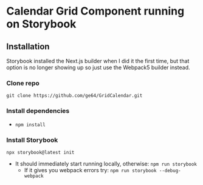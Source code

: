 # Calendar Grid Component running on Storybook
## Installation
Storybook installed the Next.js builder when I did it the first time, but that option is no longer showing up so just use the Webpack5 builder instead.
### Clone repo
`git clone https://github.com/ge64/GridCalendar.git`
### Install dependencies
- `npm install`
### Install Storybook
`npx storybook@latest init`
- It should immediately start running locally, otherwise: `npm run storybook`
    - If it gives you webpack errors try: `npm run storybook --debug-webpack`

